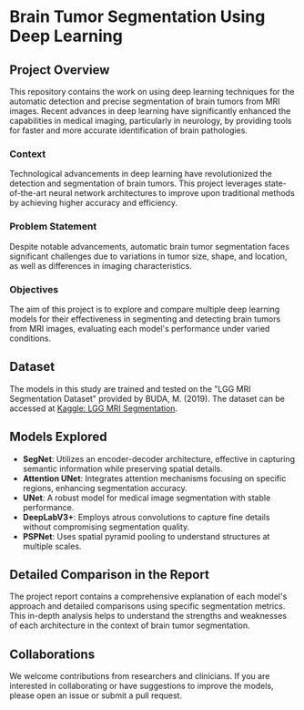 # Brain Tumor Segmentation Using Deep Learning

## Project Overview
This repository contains the work on using deep learning techniques for the automatic detection and precise segmentation of brain tumors from MRI images. Recent advances in deep learning have significantly enhanced the capabilities in medical imaging, particularly in neurology, by providing tools for faster and more accurate identification of brain pathologies.

### Context
Technological advancements in deep learning have revolutionized the detection and segmentation of brain tumors. This project leverages state-of-the-art neural network architectures to improve upon traditional methods by achieving higher accuracy and efficiency.

### Problem Statement
Despite notable advancements, automatic brain tumor segmentation faces significant challenges due to variations in tumor size, shape, and location, as well as differences in imaging characteristics.

### Objectives
The aim of this project is to explore and compare multiple deep learning models for their effectiveness in segmenting and detecting brain tumors from MRI images, evaluating each model's performance under varied conditions.

## Dataset
The models in this study are trained and tested on the "LGG MRI Segmentation Dataset" provided by BUDA, M. (2019). The dataset can be accessed at [Kaggle: LGG MRI Segmentation](https://www.kaggle.com/mateuszbuda/lgg-mri-segmentation).

## Models Explored
- **SegNet**: Utilizes an encoder-decoder architecture, effective in capturing semantic information while preserving spatial details.
- **Attention UNet**: Integrates attention mechanisms focusing on specific regions, enhancing segmentation accuracy.
- **UNet**: A robust model for medical image segmentation with stable performance.
- **DeepLabV3+**: Employs atrous convolutions to capture fine details without compromising segmentation quality.
- **PSPNet**: Uses spatial pyramid pooling to understand structures at multiple scales.

## Detailed Comparison in the Report
The project report contains a comprehensive explanation of each model's approach and detailed comparisons using specific segmentation metrics. This in-depth analysis helps to understand the strengths and weaknesses of each architecture in the context of brain tumor segmentation.

## Collaborations
We welcome contributions from researchers and clinicians. If you are interested in collaborating or have suggestions to improve the models, please open an issue or submit a pull request.
